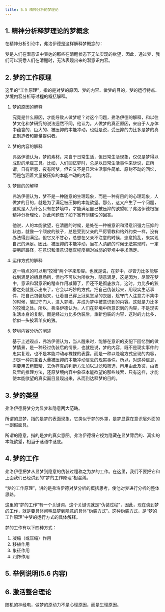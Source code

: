 ```yaml
---
title: 5.5 精神分析的梦理论
---
```


## 1. 精神分析释梦理论的梦概念

在精神分析引论中，弗洛伊德是这样解释梦概念的： 

梦是人们在潜意识中表达的那些在清醒状态下无法实现的欲望，因此，通过梦，我们可以洞悉人们在清醒时，无法表现出来的潜意识内容。 

## 2. 梦的工作原理

这里的“工作原理”，指的是对梦的原因、梦的内容、做梦的目的，梦的运行特点、梦境内容分析等过程的概括解释。 

1. 梦的原因的解释

   究竟是什么原因，才能导致人做梦呢？对这个问题，弗洛伊德的解释，和以往梦文化和梦研究的说法迥然不同，他认为，人做梦的真正原因，来自于人身体中蕴含的、巨大的、被压抑的本能冲动，也就是说，受压抑的力比多是梦的真正制造者和能量提供者。 

2. 梦的内容的解释

   弗洛伊德认为，梦的素材，来自于日常生活，但日常生活现象，仅仅是梦得以成形的承载工具。比如，人们回忆梦时，总是以日常生活事件来诉说，正所谓，日有所思，夜有所梦。但它又不是日常生活事件简单、原封不动的回忆，而是包涵着大量被压抑的本能冲动的内容。 

3. 梦目的的解释

   弗洛伊德认为，梦不是一种随意的生理现象，而是一种有目的的心理现象，人做梦的目的，就是为了满足被压抑的本能欲望。那么，这又产生了一个问题，这就是人为什么只有在梦境中，才能满足自己被压抑的欲望呢？弗洛伊德根据精神分析理论，对此问题做了如下富有创建性的回答。 

   他说，人的本能欲望，在清醒的时候，是处在一种被意识和潜意识强力压抑的状态，就像一个顽皮的孩子，总是受到父亲的严厉管教和格外约束一样，没有办法得到满足。但它又不甘心，总想在父亲不注意的时候，恣意捣乱，来实现自己的满足。因此，被压抑的本能冲动，当在人清醒的时候无法实现时，一定要另辟蹊径，在意识和潜意识稽查程度相对减弱的梦境中寻求满足。 

4. 运作方式的解释

   这一特点的可以用“狡猾”两个字来形容。也就是说，在梦中，尽管力比多能够找到满足的栖息场所，但也不可以为所欲为，随意满足，这是因为，尽管在梦中，意识和潜意识的稽查作用减弱了，但还不是彻底放弃，这时，力比多的狡猾之处就显示出来了，它会以巧妙的方式，把自己伪装起来，用现实生活事件，把自己包装起来，让着自己穿上冠冕堂皇的衣服，趁守门人注意力不集中的时候，骗过守门人，进入梦境，并成为梦中被意识到的内容。这就是力比多的狡猾之处。所以，弗洛伊德认为，人们在梦境中所意识到的内容，不是现实生活本身的复制，而是经过力比多伪装后，重新包装的内容，这时的力比多，恰似一头披着羊皮的狼。 

5. 梦境内容分析的阐述

   基于上述观点，弗洛伊德认为，当人醒来时，能够在意识的支配下回忆到的做梦情景，是一种经过伪装后的情景，也就是说，梦的内容，既不是现实事件的忠实复现，也不是本能冲动赤裸裸的表露，而是一种以隐喻方式呈现的内容，即是一种包含着大量被压抑的本能冲动信息的现实事件。所以，对这种信息，需要用去粗取精、去伪存真的判断方法加以过滤和筛选，再用由此及彼，由表及里的推理方法，还原梦境内容中象征本能欲望的那些线索，只有这样，才能使本能欲望的真实面目显现出来，从而到达释梦的目的。 

## 3. 梦的类型

弗洛伊德将梦分为显梦和隐意两大范畴。 

所谓的显梦，指的是梦的表面现象，它类似于梦的外罩，是梦显露在意识层外面的一副假面具。 

所谓的隐意，指的是梦的真实意图。弗洛伊德将它视为隐藏在显梦背后的、真实的本能欲望，相当于谜语中谜底。 

## 4. 梦的工作

弗洛伊德把梦从显梦到隐意的伪装过程称之为梦的工作。在这里，我们不要把它和上面我们已经讲到的“梦的工作原理”相混淆。  

“梦的工作原理”，讲的是弗洛伊德对梦分析的概括思考，使他对梦进行分析的整体思路。 

这里的“梦的工作”有一个关键词，这个关键词就是“伪装过程”，因此，现在谈到梦的工作，就是要具体阐明显梦到隐意的具体“伪装方式”。这种伪装方式，是“梦的工作原理”中梦的运行方式的具体解释。 

梦的工作有以下四种方式： 

1. 凝缩（或压缩）作用
2. 移植作用
3. 象征作用
4. 润饰作用

## 5. 举例说明(5.6 内容)

## 6. 激活整合理论

随机的神经电，做梦的原动力不是心理原因，而是生理原因。